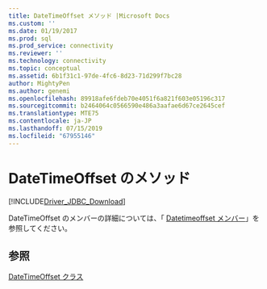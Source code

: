 ```yaml
---
title: DateTimeOffset メソッド |Microsoft Docs
ms.custom: ''
ms.date: 01/19/2017
ms.prod: sql
ms.prod_service: connectivity
ms.reviewer: ''
ms.technology: connectivity
ms.topic: conceptual
ms.assetid: 6b1f31c1-97de-4fc6-8d23-71d299f7bc28
author: MightyPen
ms.author: genemi
ms.openlocfilehash: 89918afe6fdeb70e4051f6a821f603e05196c317
ms.sourcegitcommit: b2464064c0566590e486a3aafae6d67ce2645cef
ms.translationtype: MTE75
ms.contentlocale: ja-JP
ms.lasthandoff: 07/15/2019
ms.locfileid: "67955146"
---
```

# <a name="datetimeoffset-methods"></a>DateTimeOffset のメソッド
[!INCLUDE[Driver_JDBC_Download](../../../includes/driver_jdbc_download.md)]

  DateTimeOffset のメンバーの詳細については、「 [Datetimeoffset メンバー](../../../connect/jdbc/reference/datetimeoffset-members.md)」を参照してください。  
  
## <a name="see-also"></a>参照  
 [DateTimeOffset クラス](../../../connect/jdbc/reference/datetimeoffset-class.md)  
  
  
